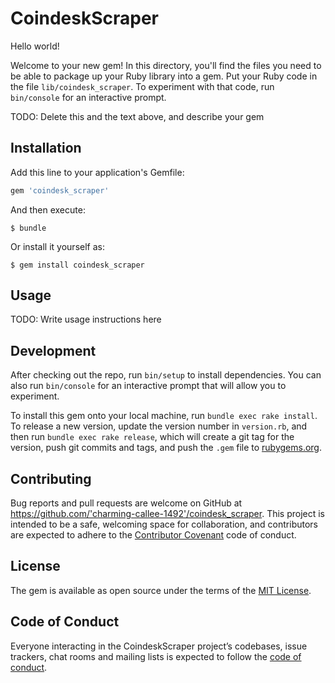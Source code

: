 # CoindeskScraper

Hello world!

Welcome to your new gem! In this directory, you'll find the files you need to be able to package up your Ruby library into a gem. Put your Ruby code in the file `lib/coindesk_scraper`. To experiment with that code, run `bin/console` for an interactive prompt.

TODO: Delete this and the text above, and describe your gem

## Installation

Add this line to your application's Gemfile:

```ruby
gem 'coindesk_scraper'
```

And then execute:

    $ bundle

Or install it yourself as:

    $ gem install coindesk_scraper

## Usage

TODO: Write usage instructions here

## Development

After checking out the repo, run `bin/setup` to install dependencies. You can also run `bin/console` for an interactive prompt that will allow you to experiment.

To install this gem onto your local machine, run `bundle exec rake install`. To release a new version, update the version number in `version.rb`, and then run `bundle exec rake release`, which will create a git tag for the version, push git commits and tags, and push the `.gem` file to [rubygems.org](https://rubygems.org).

## Contributing

Bug reports and pull requests are welcome on GitHub at https://github.com/'charming-callee-1492'/coindesk_scraper. This project is intended to be a safe, welcoming space for collaboration, and contributors are expected to adhere to the [Contributor Covenant](http://contributor-covenant.org) code of conduct.

## License

The gem is available as open source under the terms of the [MIT License](https://opensource.org/licenses/MIT).

## Code of Conduct

Everyone interacting in the CoindeskScraper project’s codebases, issue trackers, chat rooms and mailing lists is expected to follow the [code of conduct](https://github.com/'charming-callee-1492'/coindesk_scraper/blob/master/CODE_OF_CONDUCT.md).
